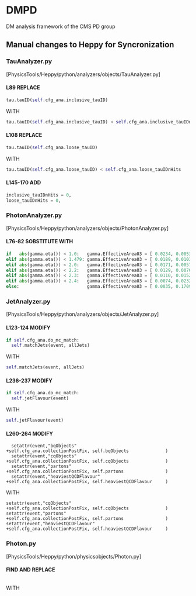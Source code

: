 # DMPD
DM analysis framework of the CMS PD group
 
## Manual changes to Heppy for Syncronization

### TauAnalyzer.py
[PhysicsTools/Heppy/python/analyzers/objects/TauAnalyzer.py]

#### L89 REPLACE 
```python
tau.tauID(self.cfg_ana.inclusive_tauID)
```
WITH 
```python
tau.tauID(self.cfg_ana.inclusive_tauID) < self.cfg_ana.inclusive_tauIDnHits
```

#### L108 REPLACE 
```python
tau.tauID(self.cfg_ana.loose_tauID)
```
WITH 
```python
tau.tauID(self.cfg_ana.loose_tauID) < self.cfg_ana.loose_tauIDnHits
```

#### L145-170 ADD
```python
inclusive_tauIDnHits = 0,
loose_tauIDnHits = 0,
```
### PhotonAnalyzer.py
[PhysicsTools/Heppy/python/analyzers/objects/PhotonAnalyzer.py]

#### L76-82 SOBSTITUTE WITH
```python
if   abs(gamma.eta()) < 1.0:   gamma.EffectiveArea03 = [ 0.0234, 0.0053, 0.0896 ]
elif abs(gamma.eta()) < 1.479: gamma.EffectiveArea03 = [ 0.0189, 0.0103, 0.0762 ]
elif abs(gamma.eta()) < 2.0:   gamma.EffectiveArea03 = [ 0.0171, 0.0057, 0.0383 ]
elif abs(gamma.eta()) < 2.2:   gamma.EffectiveArea03 = [ 0.0129, 0.0070, 0.0534 ]
elif abs(gamma.eta()) < 2.3:   gamma.EffectiveArea03 = [ 0.0110, 0.0152, 0.0846 ]
elif abs(gamma.eta()) < 2.4:   gamma.EffectiveArea03 = [ 0.0074, 0.0232, 0.1032 ]
else:                          gamma.EffectiveArea03 = [ 0.0035, 0.1709, 0.1598 ]
```

### JetAnalyzer.py
[PhysicsTools/Heppy/python/analyzers/objects/JetAnalyzer.py]

#### L123-124 MODIFY
```python
if self.cfg_ana.do_mc_match:
  self.matchJets(event, allJets)
```
WITH
```python
self.matchJets(event, allJets)
```
#### L236-237 MODIFY
```python
if self.cfg_ana.do_mc_match:
  self.jetFlavour(event)
```
WITH
```python
self.jetFlavour(event)
```

#### L260-264 MODIFY
```if self.cfg_ana.do_mc_match:
  setattr(event,"bqObjects"              +self.cfg_ana.collectionPostFix, self.bqObjects              )
  setattr(event,"cqObjects"              +self.cfg_ana.collectionPostFix, self.cqObjects              )
  setattr(event,"partons"                +self.cfg_ana.collectionPostFix, self.partons                )
  setattr(event,"heaviestQCDFlavour"     +self.cfg_ana.collectionPostFix, self.heaviestQCDFlavour     )
```
WITH
```setattr(event,"bqObjects"              +self.cfg_ana.collectionPostFix, self.bqObjects              )
setattr(event,"cqObjects"              +self.cfg_ana.collectionPostFix, self.cqObjects              )
setattr(event,"partons"                +self.cfg_ana.collectionPostFix, self.partons                )
setattr(event,"heaviestQCDFlavour"     +self.cfg_ana.collectionPostFix, self.heaviestQCDFlavour     )
```

### Photon.py
[PhysicsTools/Heppy/python/physicsobjects/Photon.py]

#### FIND AND REPLACE
```conversionVeto": [True,True]
```
WITH
```conversionVeto": [False,False]
```
